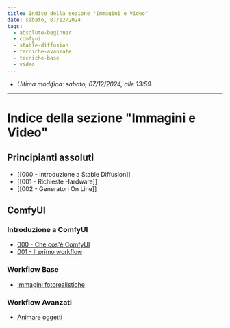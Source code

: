 ```yaml
---
title: Indice della sezione "Immagini e Video"
date: sabato, 07/12/2024
tags:
  - absolute-beginner
  - comfyui
  - stable-diffusion
  - tecniche-avanzate
  - tecniche-base
  - video
---
```


- *Ultima modifica: sabato, 07/12/2024, alle 13:59.*

---

# Indice della sezione "Immagini e Video"

## Principianti assoluti

- [[000 - Introduzione a Stable Diffusion]]
- [[001 - Richieste Hardware]]
- [[002 - Generatori On Line]]

## ComfyUI

### Introduzione a ComfyUI

- [000 - Che cos'è ComfyUI](000-CheCosaÈComfiUI)
- [001 - Il primo workflow](001-IlPrimoWorkflow)

### Workflow Base

- [Immagini fotorealistiche](ImmaginiFotorealistiche)

### Workflow Avanzati

- [Animare oggetti](Animare%20Oggetti)